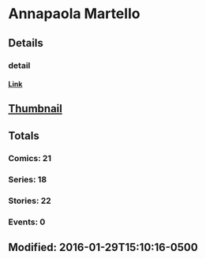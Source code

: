 # Annapaola  Martello 
## Details
### detail
#### [Link](http://marvel.com/comics/creators/12801/annapaola_martello?utm_campaign=apiRef&utm_source=225578a89fc76f3d20fbffda5d17a88d)
## [Thumbnail](http://i.annihil.us/u/prod/marvel/i/mg/b/40/image_not_available.jpg)
## Totals
### Comics: 21
### Series: 18
### Stories: 22
### Events: 0
## Modified: 2016-01-29T15:10:16-0500